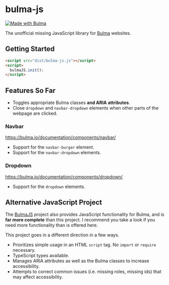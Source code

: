 # bulma-js

[![Made with Bulma](https://bulma.io/images/made-with-bulma.png)](https://bulma.io)

The unofficial missing JavaScript library for [Bulma](https://bulma.io/) websites.

## Getting Started

```html
<script src="dist/bulma-js.js"></script>
<script>
  bulmaJS.init();
</script>
```

## Features So Far

-   Toggles appropriate Bulma classes **and ARIA attributes**.
-   Close `dropdown` and `navbar-dropdown` elements when other parts of the webpage are clicked.

### Navbar

<https://bulma.io/documentation/components/navbar/>

-   Support for the `navbar-burger` element.
-   Support for the `navbar-dropdown` elements.

### Dropdown

<https://bulma.io/documentation/components/dropdown/>

-   Support for the `dropdown` elements.

## Alternative JavaScript Project

The [BulmaJS](https://github.com/VizuaaLOG/BulmaJS) project
also provides JavaScript functionality for Bulma,
and is **far more complete** than this project.
I recommend you take a look if you need more functionality than is offered here.

This project goes in a different direction in a few ways.

-   Prioritizes simple usage in an HTML `script` tag.  No `import` or `require` necessary.
-   TypeScript types available.
-   Manages ARIA attributes as well as the Bulma classes to increase accessibility.
-   Attempts to correct common issues (i.e. missing roles, missing ids) that may affect accessibility.
